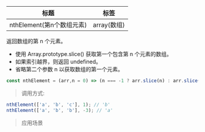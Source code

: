 |  标题   | 标签  |
|  ----  | ----  |
| nthElement(第n个数组元素) | array(数组) |

返回数组的第 n 个元素。

* 使用 Array.prototype.slice() 获取第一个包含第 n 个元素的数组。
* 如果索引越界，则返回 undefined。
* 省略第二个参数 n 以获取数组的第一个元素。

```js
const nthElement = (arr,n = 0) => (n === -1 ? arr.slice(n) : arr.slice(n,n + 1))[0];
```

> 调用方式:

```js
nthElement(['a', 'b', 'c'], 1); // 'b'
nthElement(['a', 'b', 'b'], -3); // 'a'
```

> 应用场景